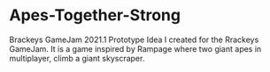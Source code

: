 # Apes-Together-Strong
Brackeys GameJam 2021.1
Prototype Idea I created for the Rrackeys GameJam.
It is a game inspired by Rampage where two giant apes in multiplayer,
climb a giant skyscraper.
